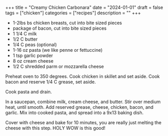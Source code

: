 ﻿+++
title = "Creamy Chicken Carbonara"
date = "2024-01-01"
draft = false
tags = ["chicken"]
categories = ["recipes"]
description = ""
+++

* 1-2lbs bs chicken breasts, cut into bite sized pieces
* package of bacon, cut into bite sized pieces
* 1 1/4 C milk
* 1/2 C butter
* 1/4 C peas (optional)
* 1-16 oz pasta (we like penne or fettuccine)
* 1 tsp garlic powder
* 8 oz cream cheese
* 1/2 C shredded parm or mozzarella cheese

Preheat oven to 350 degrees. Cook chicken in skillet and set aside. Cook bacon and reserve 1/4 C grease, set aside. 

Cook pasta and drain. 

In a saucepan, combine milk, cream cheese, and butter. Stir over medium heat, until smooth. Add reserved grease, cheese, chicken, bacon, and garlic. Mix into cooked pasta, and spread into a 9x13 baking dish.

Cover with cheese and bake for 10 minutes, you are really just melting the cheese with this step. HOLY WOW is this good!